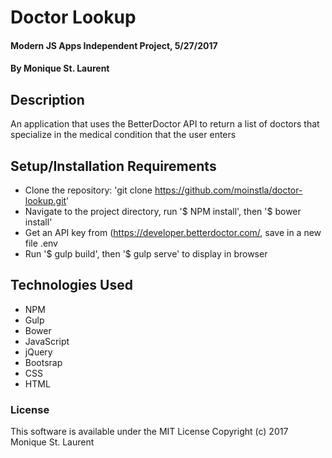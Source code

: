 # Doctor Lookup

#### Modern JS Apps Independent Project, 5/27/2017

#### By Monique St. Laurent

## Description

An application that uses the BetterDoctor API to return a list of doctors that specialize in the medical condition that the user enters

## Setup/Installation Requirements

* Clone the repository: 'git clone https://github.com/moinstla/doctor-lookup.git'
* Navigate to the project directory, run '$ NPM install', then '$ bower install'
* Get an API key from (https://developer.betterdoctor.com/, save in a new file .env
* Run '$ gulp build', then '$ gulp serve' to display in browser

## Technologies Used
* NPM
* Gulp
* Bower
* JavaScript
* jQuery
* Bootsrap
* CSS
* HTML

### License

This software is available under the MIT License Copyright (c) 2017 Monique St. Laurent
